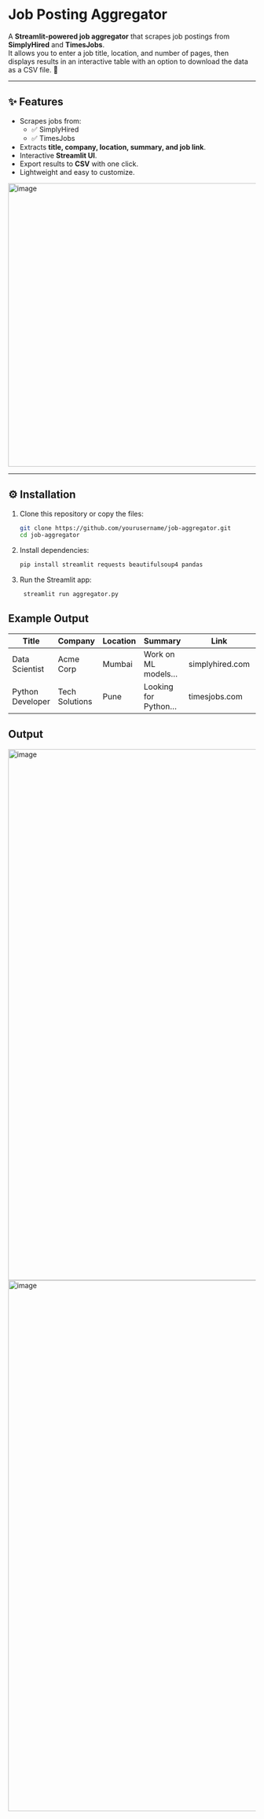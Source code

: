 # Job Posting Aggregator

A **Streamlit-powered job aggregator** that scrapes job postings from **SimplyHired** and **TimesJobs**.  
It allows you to enter a job title, location, and number of pages, then displays results in an interactive table with an option to download the data as a CSV file. 🚀

---

## ✨ Features
- Scrapes jobs from:
  - ✅ SimplyHired
  - ✅ TimesJobs
- Extracts **title, company, location, summary, and job link**.
- Interactive **Streamlit UI**.
- Export results to **CSV** with one click.
- Lightweight and easy to customize.
<img width="662" height="576" alt="image" src="https://github.com/user-attachments/assets/a157e241-e532-46d1-8996-49e196446871" />


---


## ⚙️ Installation

1. Clone this repository or copy the files:
   ```bash
   git clone https://github.com/yourusername/job-aggregator.git
   cd job-aggregator

2. Install dependencies:
   ```bash
   pip install streamlit requests beautifulsoup4 pandas

3. Run the Streamlit app:
   ```bash
    streamlit run aggregator.py

## Example Output
| Title            | Company        | Location | Summary             | Link            | Source      |
| ---------------- | -------------- | -------- | ------------------- | --------------- | ----------- |
| Data Scientist   | Acme Corp      | Mumbai   | Work on ML models…  | simplyhired.com | SimplyHired |
| Python Developer | Tech Solutions | Pune     | Looking for Python… | timesjobs.com   | TimesJobs   |


## Output
<img width="1919" height="1079" alt="image" src="https://github.com/user-attachments/assets/aa55e62c-f4d9-4f31-8bab-f7b3b34e5285" />
<img width="1919" height="1079" alt="image" src="https://github.com/user-attachments/assets/ccb3eee0-a4b4-4857-a202-12e4f00c0f3b" />


